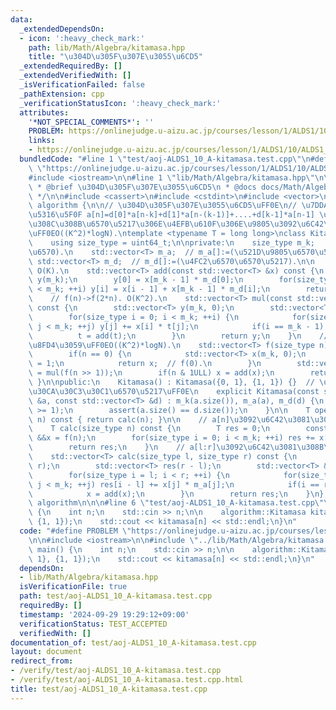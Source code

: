 ```yaml
---
data:
  _extendedDependsOn:
  - icon: ':heavy_check_mark:'
    path: lib/Math/Algebra/kitamasa.hpp
    title: "\u304D\u305F\u307E\u3055\u6CD5"
  _extendedRequiredBy: []
  _extendedVerifiedWith: []
  _isVerificationFailed: false
  _pathExtension: cpp
  _verificationStatusIcon: ':heavy_check_mark:'
  attributes:
    '*NOT_SPECIAL_COMMENTS*': ''
    PROBLEM: https://onlinejudge.u-aizu.ac.jp/courses/lesson/1/ALDS1/10/ALDS1_10_A
    links:
    - https://onlinejudge.u-aizu.ac.jp/courses/lesson/1/ALDS1/10/ALDS1_10_A
  bundledCode: "#line 1 \"test/aoj-ALDS1_10_A-kitamasa.test.cpp\"\n#define PROBLEM\
    \ \"https://onlinejudge.u-aizu.ac.jp/courses/lesson/1/ALDS1/10/ALDS1_10_A\"\n\n\
    #include <iostream>\n\n#line 1 \"lib/Math/Algebra/kitamasa.hpp\"\n\n\n\n/**\n\
    \ * @brief \u304D\u305F\u307E\u3055\u6CD5\n * @docs docs/Math/Algebra/kitamasa.md\n\
    \ */\n\n#include <cassert>\n#include <cstdint>\n#include <vector>\n\nnamespace\
    \ algorithm {\n\n// \u304D\u305F\u307E\u3055\u6CD5\uFF0E\n// \u7DDA\u5F62\u6F38\
    \u5316\u5F0F a[n]=d[0]*a[n-k]+d[1]*a[n-(k-1)]+....+d[k-1]*a[n-1] \u3067\u8868\u3055\
    \u308C\u308B\u6570\u5217\u306E\u4EFB\u610F\u306E\u9805\u3092\u6C42\u3081\u308B\
    \uFF0EO((K^2)*logN).\ntemplate <typename T = long long>\nclass Kitamasa {\npublic:\n\
    \    using size_type = uint64_t;\n\nprivate:\n    size_type m_k;       // m_k:=(\u968E\
    \u6570).\n    std::vector<T> m_a;  // m_a[]:=(\u521D\u9805\u6570\u5217).\n   \
    \ std::vector<T> m_d;  // m_d[]:=(\u4FC2\u6570\u6570\u5217).\n\n    // f(n)->f(n+1).\
    \ O(K).\n    std::vector<T> add(const std::vector<T> &x) const {\n        std::vector<T>\
    \ y(m_k);\n        y[0] = x[m_k - 1] * m_d[0];\n        for(size_type i = 1; i\
    \ < m_k; ++i) y[i] = x[i - 1] + x[m_k - 1] * m_d[i];\n        return y;\n    }\n\
    \    // f(n)->f(2*n). O(K^2).\n    std::vector<T> mul(const std::vector<T> &x)\
    \ const {\n        std::vector<T> y(m_k, 0);\n        std::vector<T> t = x;\n\
    \        for(size_type i = 0; i < m_k; ++i) {\n            for(size_type j = 0;\
    \ j < m_k; ++j) y[j] += x[i] * t[j];\n            if(i == m_k - 1) break;\n  \
    \          t = add(t);\n        }\n        return y;\n    }\n    // f(n)\u3092\
    \u8FD4\u3059\uFF0EO((K^2)*logN).\n    std::vector<T> f(size_type n) const {\n\
    \        if(n == 0) {\n            std::vector<T> x(m_k, 0);\n            x[0]\
    \ = 1;\n            return x;  // f(0).\n        }\n        std::vector<T> &&x\
    \ = mul(f(n >> 1));\n        if(n & 1ULL) x = add(x);\n        return x;\n   \
    \ }\n\npublic:\n    Kitamasa() : Kitamasa({0, 1}, {1, 1}) {}  // \u30D5\u30A3\u30DC\
    \u30CA\u30C3\u30C1\u6570\u5217\uFF0E\n    explicit Kitamasa(const std::vector<T>\
    \ &a, const std::vector<T> &d) : m_k(a.size()), m_a(a), m_d(d) {\n        assert(a.size()\
    \ >= 1);\n        assert(a.size() == d.size());\n    }\n\n    T operator[](size_type\
    \ n) const { return calc(n); }\n\n    // a[n]\u3092\u6C42\u3081\u308B\uFF0EO((K^2)*logN).\n\
    \    T calc(size_type n) const {\n        T res = 0;\n        const std::vector<T>\
    \ &&x = f(n);\n        for(size_type i = 0; i < m_k; ++i) res += x[i] * m_a[i];\n\
    \        return res;\n    }\n    // a[l:r]\u3092\u6C42\u3081\u308B\uFF0EO((K^2)*logN+K*(r-l)).\n\
    \    std::vector<T> calc(size_type l, size_type r) const {\n        assert(l <\
    \ r);\n        std::vector<T> res(r - l);\n        std::vector<T> &&x = f(l);\n\
    \        for(size_type i = l; i < r; ++i) {\n            for(size_type j = 0;\
    \ j < m_k; ++j) res[i - l] += x[j] * m_a[j];\n            if(i == r - 1) break;\n\
    \            x = add(x);\n        }\n        return res;\n    }\n};\n\n}  // namespace\
    \ algorithm\n\n\n#line 6 \"test/aoj-ALDS1_10_A-kitamasa.test.cpp\"\n\nint main()\
    \ {\n    int n;\n    std::cin >> n;\n\n    algorithm::Kitamasa kitamasa({1, 1},\
    \ {1, 1});\n    std::cout << kitamasa[n] << std::endl;\n}\n"
  code: "#define PROBLEM \"https://onlinejudge.u-aizu.ac.jp/courses/lesson/1/ALDS1/10/ALDS1_10_A\"\
    \n\n#include <iostream>\n\n#include \"../lib/Math/Algebra/kitamasa.hpp\"\n\nint\
    \ main() {\n    int n;\n    std::cin >> n;\n\n    algorithm::Kitamasa kitamasa({1,\
    \ 1}, {1, 1});\n    std::cout << kitamasa[n] << std::endl;\n}\n"
  dependsOn:
  - lib/Math/Algebra/kitamasa.hpp
  isVerificationFile: true
  path: test/aoj-ALDS1_10_A-kitamasa.test.cpp
  requiredBy: []
  timestamp: '2024-09-29 19:29:12+09:00'
  verificationStatus: TEST_ACCEPTED
  verifiedWith: []
documentation_of: test/aoj-ALDS1_10_A-kitamasa.test.cpp
layout: document
redirect_from:
- /verify/test/aoj-ALDS1_10_A-kitamasa.test.cpp
- /verify/test/aoj-ALDS1_10_A-kitamasa.test.cpp.html
title: test/aoj-ALDS1_10_A-kitamasa.test.cpp
---
```

